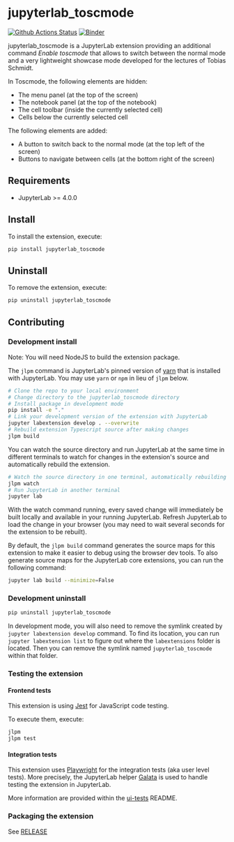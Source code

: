 # jupyterlab_toscmode

[![Github Actions Status](https://github.com/toscm/toscmode/workflows/Build/badge.svg)](https://github.com/toscm/toscmode/actions/workflows/build.yml)
[![Binder](https://mybinder.org/badge_logo.svg)](https://mybinder.org/v2/gh/toscm/toscmode/main?urlpath=lab)

jupyterlab_toscmode is a JupyterLab extension providing an additional command *Enable toscmode* that allows to switch between the normal mode and a very lightweight showcase mode developed for the lectures of Tobias Schmidt.

In Toscmode, the following elements are hidden:

- The menu panel (at the top of the screen)
- The notebook panel (at the top of the notebook)
- The cell toolbar (inside the currently selected cell)
- Cells below the currently selected cell

The following elements are added:

- A button to switch back to the normal mode (at the top left of the screen)
- Buttons to navigate between cells (at the bottom right of the screen)

## Requirements

- JupyterLab >= 4.0.0

## Install

To install the extension, execute:

```bash
pip install jupyterlab_toscmode
```

## Uninstall

To remove the extension, execute:

```bash
pip uninstall jupyterlab_toscmode
```

## Contributing

### Development install

Note: You will need NodeJS to build the extension package.

The `jlpm` command is JupyterLab's pinned version of
[yarn](https://yarnpkg.com/) that is installed with JupyterLab. You may use
`yarn` or `npm` in lieu of `jlpm` below.

```bash
# Clone the repo to your local environment
# Change directory to the jupyterlab_toscmode directory
# Install package in development mode
pip install -e "."
# Link your development version of the extension with JupyterLab
jupyter labextension develop . --overwrite
# Rebuild extension Typescript source after making changes
jlpm build
```

You can watch the source directory and run JupyterLab at the same time in different terminals to watch for changes in the extension's source and automatically rebuild the extension.

```bash
# Watch the source directory in one terminal, automatically rebuilding when needed
jlpm watch
# Run JupyterLab in another terminal
jupyter lab
```

With the watch command running, every saved change will immediately be built locally and available in your running JupyterLab. Refresh JupyterLab to load the change in your browser (you may need to wait several seconds for the extension to be rebuilt).

By default, the `jlpm build` command generates the source maps for this extension to make it easier to debug using the browser dev tools. To also generate source maps for the JupyterLab core extensions, you can run the following command:

```bash
jupyter lab build --minimize=False
```

### Development uninstall

```bash
pip uninstall jupyterlab_toscmode
```

In development mode, you will also need to remove the symlink created by `jupyter labextension develop`
command. To find its location, you can run `jupyter labextension list` to figure out where the `labextensions`
folder is located. Then you can remove the symlink named `jupyterlab_toscmode` within that folder.

### Testing the extension

#### Frontend tests

This extension is using [Jest](https://jestjs.io/) for JavaScript code testing.

To execute them, execute:

```sh
jlpm
jlpm test
```

#### Integration tests

This extension uses [Playwright](https://playwright.dev/docs/intro) for the integration tests (aka user level tests).
More precisely, the JupyterLab helper [Galata](https://github.com/jupyterlab/jupyterlab/tree/master/galata) is used to handle testing the extension in JupyterLab.

More information are provided within the [ui-tests](./ui-tests/README.md) README.

### Packaging the extension

See [RELEASE](RELEASE.md)
